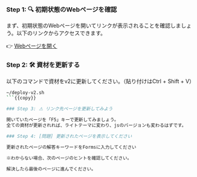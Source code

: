### Step 1: 🔍 初期状態のWebページを確認

まず、初期状態のWebページを開いてリンクが表示されることを確認しましょう。以下のリンクからアクセスできます。

👉 [Webページを開く]({{TRAFFIC_HOST1_80}})


### Step 2: 🛠 資材を更新する

以下のコマンドで資材をv2に更新してください。（貼り付けはCtrl + Shift + V）

```bash
~/deploy-v2.sh
```{{copy}}

### Step 3: ⚠ リンク先ページを更新してみよう

開いていたページを「F5」キーで更新してみましょう。
全ての資材が更新されれば、ライトテーマに変わり、jsのバージョンも変わるはずです。

### Step 4: [問題] 更新されたページを表示してください

更新されたページの解答キーワードをFormsに入力してください

※わからない場合、次のページのヒントを確認してください。

解決したら最後のページに進んでください。